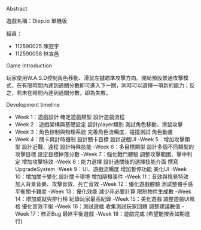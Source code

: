 
Abstract

遊戲名稱：Diep.io 單機版

組員：

- 112590025 陳冠宇
- 112590058 林宣邑

Game Introduction

玩家使用W.A.S.D控制角色移動、滑鼠左鍵瞄準攻擊方向。開局預設普通攻擊模式，在有限時間內達到通關分數即可進入下一關，同時可以選擇一項新的能力；反之，若未在時間內達到通關分數，即為失敗。

Development timeline

- Week 1：遊戲設計
	確定遊戲類型
	設計遊戲流程
- Week 2：遊戲架構與基礎設定
	設計player類別
	測試角色移動、滑鼠攻擊
- Week 3：角色控制與物理系統
	完善角色流暢度、碰撞測試
	角色動畫
- Week 4：關卡與計時機制
	設計關卡目標
	設計遊戲UI
-Week 5：增加攻擊類型
	設計近戰、遠程
	設計特殊技能
-Week 6：多目標類型
	設計多個不同類型的攻擊目標
	設定目標掉落分數
-Week 7：強化戰鬥體驗
	調整攻擊範圍、擊中判定
	增加攻擊特效
-Week 8：能力選擇
	設計通關後的選擇技能介面
	撰寫UpgradeSystem
-Week 9：UI、遊戲流暢度
	增加暫停功能
	美化UI
-Week 10：增加關卡變化
	設計關卡環境
	增加隨機事件
-Week 11：音效與視覺特效
	加入背景音樂、攻擊音效、死亡音效
-Week 12：優化遊戲體驗
	測試整體手感
	平衡關卡難度
-Week 13：優化效能
	減少非必要計算
	限制物件生成數
-Week 14：增加成就與排行榜
	紀錄玩家最高紀錄
-Week 15：美化遊戲
	調整遊戲UI風格
	優化音效平衡
-Week 16：測試遊戲
	收集測試玩家回饋
	調整建議數值
-Week 17：修正Bug
	最終平衡遊戲
-Week 18：遊戲完成
	(希望能按表如期進行)


